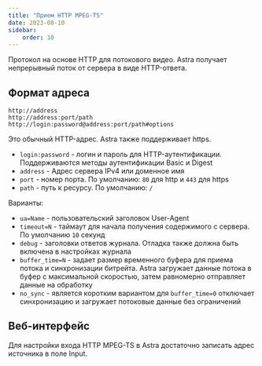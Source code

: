 ```yaml
---
title: "Прием HTTP MPEG-TS"
date: 2023-08-10
sidebar:
    order: 10
---
```


Протокол на основе HTTP для потокового видео. Astra получает непрерывный поток от сервера в виде HTTP-ответа.

## Формат адреса[](/ru/astra/receiving/http#address-format)

```
http://address
http://address:port/path
http://login:password@address:port/path#options
```

Это обычный HTTP-адрес. Astra также поддерживает https.

- `login:password` - логин и пароль для HTTP-аутентификации. Поддерживаются методы аутентификации Basic и Digest
- `address` - Адрес сервера IPv4 или доменное имя
- `port` - номер порта. По умолчанию: `80` для http и `443` для https
- `path` - путь к ресурсу. По умолчанию: `/`

Варианты:

- `ua=Name` - пользовательский заголовок User-Agent
- `timeout=N` - таймаут для начала получения содержимого с сервера. По умолчанию `10` секунд
- `debug` - заголовки ответов журнала. Отладка также должна быть включена в настройках журнала
- `buffer_time=N` - задает размер временного буфера для приема потока и синхронизации битрейта. Astra загружает данные потока в буфер с максимальной скоростью, затем равномерно отправляет данные на обработку
- `no_sync` - является коротким вариантом для `buffer_time=0` отключает синхронизацию и загружает потоковые данные без ограничений

## Веб-интерфейс[](/ru/astra/receiving/http#web-interface)

Для настройки входа HTTP MPEG-TS в Astra достаточно записать адрес источника в поле Input.
